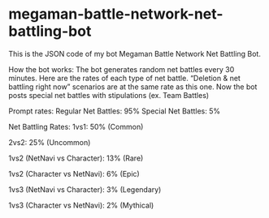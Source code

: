 # megaman-battle-network-net-battling-bot
This is the JSON code of my bot Megaman Battle Network Net Battling Bot.

How the bot works:
The bot generates random net battles every 30 minutes. Here are the rates of each type of net battle. “Deletion & net battling right now” scenarios are at the same rate as this one. Now the bot posts special net battles with stipulations (ex. Team Battles)

Prompt rates:
Regular Net Battles: 95%
Special Net Battles: 5%

Net Battling Rates:
1vs1: 50% (Common)

2vs2: 25% (Uncommon)

1vs2 (NetNavi vs Character): 13% (Rare)

1vs2 (Character vs NetNavi): 6% (Epic)

1vs3 (NetNavi vs Character): 3% (Legendary)

1vs3 (Character vs NetNavi): 2% (Mythical)
